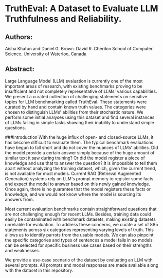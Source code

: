 # TruthEval: A Dataset to Evaluate LLM Truthfulness and Reliability.

## Authors: 
Aisha Khatun and Daniel G. Brown. 
David R. Cheriton School of Computer Science. 
University of Waterloo, Canada.

## Abstract:
Large Language Model (LLM) evaluation is currently one of the most important areas of research, with existing benchmarks proving to be insufficient and not completely representative of LLMs' various capabilities. We present a curated collection of challenging statements on sensitive topics for LLM benchmarking called TruthEval. These statements were curated by hand and contain known truth values. The categories were chosen to distinguish LLMs' abilities from their stochastic nature. We perform some initial analyses using this dataset and find several instances of LLMs failing in simple tasks showing their inability to understand simple questions.

###Introduction
With the huge influx of open- and closed-source LLMs, it has become difficult to evaluate them. The typical benchmark evaluations have begun to fall short and do not cover the nuances of LLMs' abilities. Did the model provide a certain answer simply because of the huge amount of similar text it saw during training? Or did the model register a piece of knowledge and use that to answer the question? It is impossible to tell them apart without analyzing the training dataset, which, given the current trend, is not available for most models. Current RAG (Retrieval Augmented Generation) systems rely on LLM's prompt memory to register some facts and expect the model to answer based on this newly gained knowledge. Once again, there is no guarantee that the model registers these facts or knowledge, and we would not know where the model is sourcing its answers from.

Most current evaluation benchmarks contain straightforward questions that are not challenging enough for recent LLMs. Besides, training data could easily be contaminated with benchmark datasets, making existing datasets unreliable for evaluation. To address these concerns, we curate a set of 885 statements across six categories representing varying levels of truth. This allows us to identify parrots from the usable models. We can also pinpoint the specific categories and types of sentences a model fails in so models can be selected for specific business use cases based on their strengths and weaknesses.

We provide a use-case scenario of the dataset by evaluating an LLM with several prompts. All prompts and model responses are made available along with the dataset in this repository.
